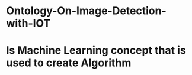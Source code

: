 # Ontology-On-Image-Detection-with-IOT
# Is Machine Learning concept that is used to create Algorithm
